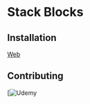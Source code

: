 # Stack Blocks

## Installation

[Web](https://pablobuitrago.github.io/stackblocks/)

## Contributing
[![Udemy](https://www.udemy.com/course/introduccion-threejs-3d)